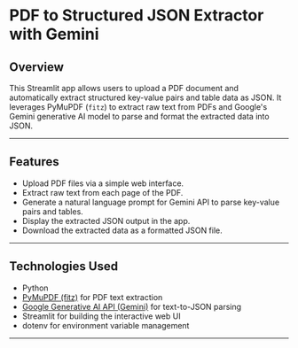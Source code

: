 # PDF to Structured JSON Extractor with Gemini

## Overview
This Streamlit app allows users to upload a PDF document and automatically extract structured key-value pairs and table data as JSON. It leverages PyMuPDF (`fitz`) to extract raw text from PDFs and Google's Gemini generative AI model to parse and format the extracted data into JSON.

---

## Features
- Upload PDF files via a simple web interface.
- Extract raw text from each page of the PDF.
- Generate a natural language prompt for Gemini API to parse key-value pairs and tables.
- Display the extracted JSON output in the app.
- Download the extracted data as a formatted JSON file.

---

## Technologies Used
- Python
- [PyMuPDF (fitz)](https://pymupdf.readthedocs.io/en/latest/) for PDF text extraction
- [Google Generative AI API (Gemini)](https://developers.generativeai.google/) for text-to-JSON parsing
- Streamlit for building the interactive web UI
- dotenv for environment variable management

---
